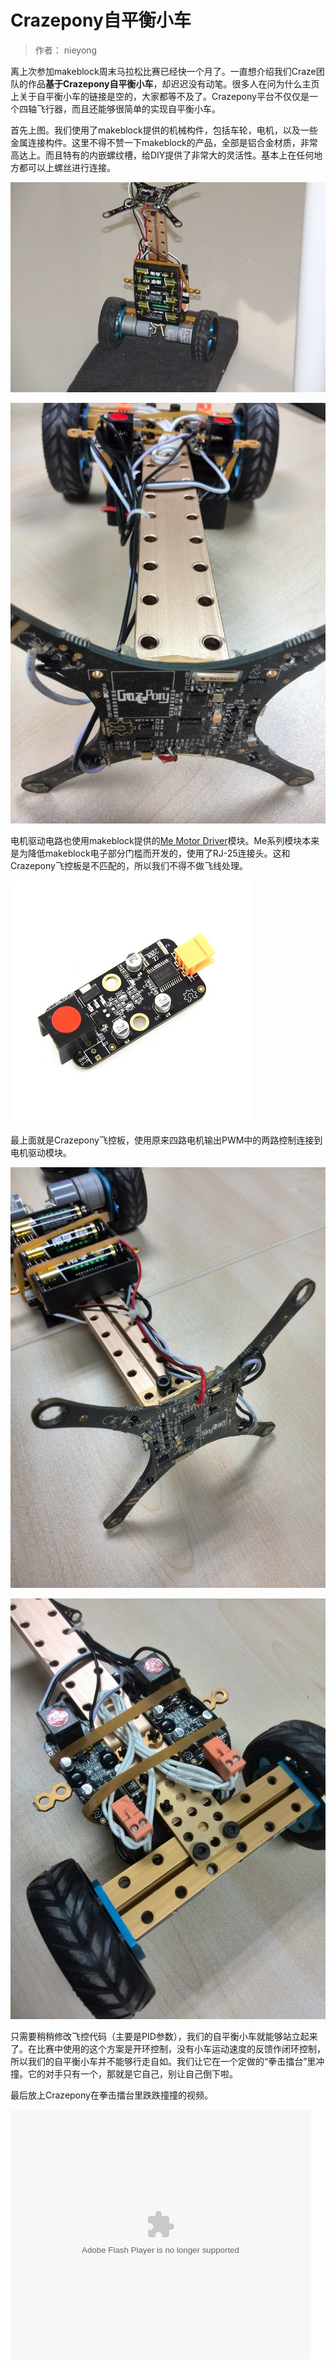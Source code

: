 #  Crazepony自平衡小车
> 作者： nieyong

离上次参加makeblock周末马拉松比赛已经快一个月了。一直想介绍我们Craze团队的作品**基于Crazepony自平衡小车**，却迟迟没有动笔。很多人在问为什么主页上关于自平衡小车的链接是空的，大家都等不及了。Crazepony平台不仅仅是一个四轴飞行器，而且还能够很简单的实现自平衡小车。

首先上图。我们使用了makeblock提供的机械构件，包括车轮，电机，以及一些金属连接构件。这里不得不赞一下makeblock的产品，全部是铝合金材质，非常高达上。而且特有的内嵌螺纹槽，给DIY提供了非常大的灵活性。基本上在任何地方都可以上螺丝进行连接。

![](/assets/img/vehicle-1.jpg)

![](/assets/img/vehicle-4.jpg)

电机驱动电路也使用makeblock提供的[Me Motor Driver](http://www.makeblock.cc/me-motor-driver-v2-0/)模块。Me系列模块本来是为降低makeblock电子部分门槛而开发的，使用了RJ-25连接头。这和Crazepony飞控板是不匹配的，所以我们不得不做飞线处理。

![](/assets/img/vehicle-2.jpg)

最上面就是Crazepony飞控板，使用原来四路电机输出PWM中的两路控制连接到电机驱动模块。

![](/assets/img/vehicle-3.jpg)

![](/assets/img/vehicle-5.jpg)

只需要稍稍修改飞控代码（主要是PID参数），我们的自平衡小车就能够站立起来了。在比赛中使用的这个方案是开环控制，没有小车运动速度的反馈作闭环控制，所以我们的自平衡小车并不能够行走自如。我们让它在一个定做的“拳击擂台”里冲撞。它的对手只有一个，那就是它自己，别让自己倒下啦。

最后放上Crazepony在拳击擂台里跌跌撞撞的视频。


<p>
<embed src="http://player.youku.com/player.php/sid/XNzYwNTA2NjUy/v.swf" allowFullScreen="true" quality="high" width="480" height="400" align="middle" allowScriptAccess="always" type="application/x-shockwave-flash"></embed>
</p>
